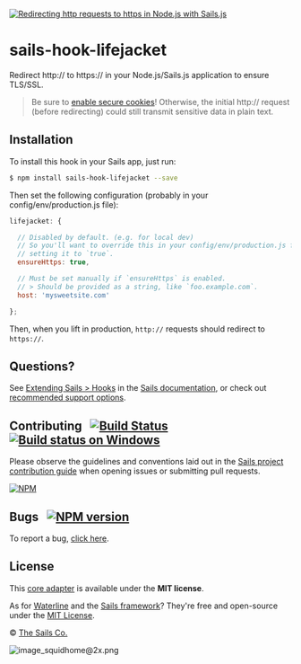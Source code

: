[![Redirecting http requests to https in Node.js with Sails.js](https://camo.githubusercontent.com/9e49073459ed4e0e2687b80eaf515d87b0da4a6b/687474703a2f2f62616c64657264617368792e6769746875622e696f2f7361696c732f696d616765732f6c6f676f2e706e67)](https://sailsjs.com)

# sails-hook-lifejacket

Redirect http:// to https:// in your Node.js/Sails.js application to ensure TLS/SSL.

> Be sure to [enable secure cookies](https://sailsjs.com/documentation/reference/configuration/sails-config-http)!  Otherwise, the initial http:// request (before redirecting) could still transmit sensitive data in plain text.


## Installation

To install this hook in your Sails app, just run:

```bash
$ npm install sails-hook-lifejacket --save
```

Then set the following configuration (probably in your config/env/production.js file):

```js
lifejacket: {

  // Disabled by default. (e.g. for local dev)
  // So you'll want to override this in your config/env/production.js file,
  // setting it to `true`.
  ensureHttps: true,

  // Must be set manually if `ensureHttps` is enabled.
  // > Should be provided as a string, like `foo.example.com`.
  host: 'mysweetsite.com'

};
```

Then, when you lift in production, `http://` requests should redirect to `https://`.


## Questions?

See [Extending Sails > Hooks](https://sailsjs.com/documentation/concepts/extending-sails/hooks) in the [Sails documentation](https://sailsjs.com/documentation), or check out [recommended support options](https://sailsjs.com/support).


## Contributing &nbsp; [![Build Status](https://travis-ci.org/sailshq/sails-hook-lifejacket.svg?branch=master)](https://travis-ci.org/sailshq/sails-hook-lifejacket) &nbsp; [![Build status on Windows](https://ci.appveyor.com/api/projects/status/u0i1o62tsw6ymbjd/branch/master?svg=true)](https://ci.appveyor.com/project/mikermcneil/sails-hook-lifejacket/branch/master)

Please observe the guidelines and conventions laid out in the [Sails project contribution guide](https://sailsjs.com/documentation/contributing) when opening issues or submitting pull requests.

[![NPM](https://nodei.co/npm/sails-hook-lifejacket.png?downloads=true)](http://npmjs.com/package/sails-hook-lifejacket)


## Bugs &nbsp; [![NPM version](https://badge.fury.io/js/sails-hook-lifejacket.svg)](http://npmjs.com/package/sails-hook-lifejacket)

To report a bug, [click here](https://sailsjs.com/bugs).



## License

This [core adapter](https://sailsjs.com/documentation/concepts/extending-sails/adapters/available-adapters) is available under the **MIT license**.

As for [Waterline](http://waterlinejs.org) and the [Sails framework](https://sailsjs.com)?  They're free and open-source under the [MIT License](https://sailsjs.com/license).

&copy; [The Sails Co.](https://sailsjs.com/about)

![image_squidhome@2x.png](http://i.imgur.com/RIvu9.png)
